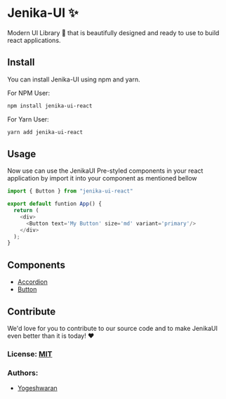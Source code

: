 # Jenika-UI :sparkles:

Modern UI Library :gem: that is beautifully designed and ready to use to build react applications.

## Install

You can install Jenika-UI using npm and yarn.

For NPM User:

```bash
npm install jenika-ui-react
```

For Yarn User:

```bash
yarn add jenika-ui-react
```

## Usage

Now use can use the JenikaUI Pre-styled components in your react application by import it into your component as mentioned bellow

```javascript
import { Button } from "jenika-ui-react"

export default funtion App() {
  return (
    <div>
      <Button text='My Button' size='md' variant='primary'/>
    </div>
  );
}
```

## Components

- [Accordion](https://yogesh7401.github.io/jenika-ui-react/?path=/story/components-accordion-accordion--default)
- [Button](https://yogesh7401.github.io/jenika-ui-react/?path=/story/components-button-button--default)

## Contribute

We'd love for you to contribute to our source code and to make JenikaUI even better than it is today! :heart:

### License: [MIT](./LICENSE)

### Authors:

- [Yogeshwaran](https://yogesh7401.netlify.app/)
